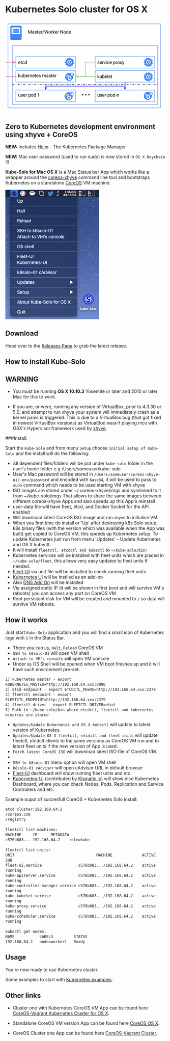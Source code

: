 Kubernetes Solo cluster for OS X
============================

![k8s-solo](k8s-singlenode.png)

Zero to Kubernetes development environment using xhyve + CoreOS
---------------

**NEW:** Includes [Helm](https://helm.sh) - The Kubernetes Package Manager

**NEW:** Mac user password (used to run sudo) is now stored in `OS X Keychain` !!!


**Kube-Solo for Mac OS X** is a Mac Status bar App which works like a wrapper around the [coreos-xhyve](https://github.com/coreos/coreos-xhyve) command line tool and bootstraps Kubernetes on a standalone [CoreOS](https://coreos.com) VM machine.

![Kube-Solo](kube-solo-osx.png "Kubernetes-Solo")

Download
--------
Head over to the [Releases Page](https://github.com/rimusz/kube-solo-osx/releases) to grab the latest release.


How to install Kube-Solo
----------

**WARNING**
 -----------
  - You must be running **OS X 10.10.3** Yosemite or later and 2010 or later Mac for this to work.

  - If you are, or were, running any version of VirtualBox, prior to 4.3.30 or 5.0,
and attempt to run xhyve your system will immediately crash as a kernel panic is
triggered. This is due to a VirtualBox bug (that got fixed in newest VirtualBox
versions) as VirtualBox wasn't playing nice with OSX's Hypervisor.framework used
by [xhyve](https://github.com/mist64/xhyve). 


###Install:

Start the `Kube-Solo` and from menu `Setup` choose `Initial setup of Kube-Solo` and the install will do the following:

* All dependent files/folders will be put under `kube-solo` folder in the user's home folder e.g /Users/someuser/kube-solo
* User's Mac password will be stored in `/Users/someuser/coreos-xhyve-ui/.env/password` and encoded with `base64`, it will be used to pass to `sudo` command which needs to be used starting VM with xhyve
* ISO images are stored under ~/.coreos-xhyve/imgs and symlinked to it from ~/kube-solo/imgs
That allows to share the same images between different coreos-xhyve Apps and also speeds up this App's reinstall
* user-data file will have fleet, etcd, and Docker Socket for the API enabled
* Will download latest CoreOS ISO image and run `xhyve` to initialise VM 
* When you first time do install or 'Up' after destroying k8s Solo setup, k8s binary files (with the version which was available when the App was built) get copied to CoreOS VM, this speeds up Kubernetes setup. To update Kubernetes just run from menu 'Updates' - Update Kubernetes and OS X kubectl.
* It will install `fleetctl, etcdctl and kubectl` to `~/kube-solo/bin/`
* Kubernetes services will be installed with fleet units which are placed in `~/kube-solo/fleet`, this allows very easy updates to fleet units if needed.
* [Fleet-UI](http://fleetui.com) via unit file will be installed to check running fleet units
* [Kubernetes UI](http://kubernetes.io/v1.0/docs/user-guide/ui.html) will be instlled as an add-on
* Also [DNS Add On](https://github.com/GoogleCloudPlatform/kubernetes/tree/master/cluster/addons/dns) will be installed
* Via assigned static IP (it will be shown in first boot and will survive VM's reboots) you can access any port on CoreOS VM
* Root persistant disk for VM will be created and mounted to `/` so data will survive VM reboots. 

How it works
------------

Just start `Kube-Solo` application and you will find a small icon of Kubernetes logo with `S` in the Status Bar.

* There you can `Up`, `Halt`, `Reload` CoreOS VM
* `SSH to k8solo-01` will open VM shell
* `Attach to VM's console` will open VM console
* Under `Up` OS Shell will be opened when VM boot finishes up and it will have such environment pre-set:

````
1) kubernetes master - export KUBERNETES_MASTER=http://192.168.64.xxx:8080
2) etcd endpoint - export ETCDCTL_PEERS=http://192.168.64.xxx:2379
3) fleetctl endpoint - export FLEETCTL_ENDPOINT=http://192.168.64.xxx:2379
4) fleetctl driver - export FLEETCTL_DRIVER=etcd
5) Path to ~/kube-solo/bin where etcdctl, fleetctl and kubernetes binaries are stored
````

* `Updates/Update Kubernetes and OS X kubectl` will update to latest version of Kubernetes.
* `Updates/Update OS X fleetctl, etcdclt and fleet units` will update fleetctl, etcdclt clients to the same versions as CoreOS VM run and to latest fleet units if the new version of App is used.
* `Fetch latest CoreOS ISO` will download latest ISO file of CoreOS VM.
*
* `SSH to k8solo-01` menu option will open VM shell
* `k8solo-01 cAdvisor` will open cAdvisor URL in default browser
* [Fleet-UI](http://fleetui.com) dashboard will show running fleet units and etc
* [Kubernetes-UI](https://github.com/GoogleCloudPlatform/kubernetes/tree/master/www) (contributed by [Kismatic.io](http://kismatic.io/)) will show nice Kubernetes Dashboard, where you can check Nodes, Pods, Replication and Service Controllers and etc.


Example ouput of succesfull CoreOS + Kubernetes Solo install:

````
etcd cluster:192.168.64.2
/coreos.com
/registry

fleetctl list-machines:
MACHINE		IP		METADATA
c576b883...	192.168.64.2	role=kube

fleetctl list-units:
UNIT									MACHINE				ACTIVE	SUB
fleet-ui.service				c576b883.../192.168.64.2	active	running
kube-apiserver.service			c576b883.../192.168.64.2	active	running
kube-controller-manager.service	c576b883.../192.168.64.2	active	running
kube-kubelet.service			c576b883.../192.168.64.2	active	running
kube-proxy.service				c576b883.../192.168.64.2	active	running
kube-scheduler.service			c576b883.../192.168.64.2	active	running

kubectl get nodes:
NAME           LABELS         STATUS
192.168.64.2   node=worker1   Ready

````



Usage
------------

You're now ready to use Kubernetes cluster.

Some examples to start with [Kubernetes examples](https://github.com/GoogleCloudPlatform/kubernetes/blob/master/examples/).

Other links
-----------
* Cluster one with Kubernetes CoreOS VM App can be found here [CoreOS-Vagrant Kubernetes Cluster for OS X](https://github.com/rimusz/coreos-osx-kubernetes-cluster).

* Standalone CoreOS VM version App can be found here [CoreOS OS X](https://github.com/rimusz/coreos-osx).

* CoreOS Cluster one App can be found here [CoreOS-Vagrant Cluster](https://github.com/rimusz/coreos-osx-cluster).
